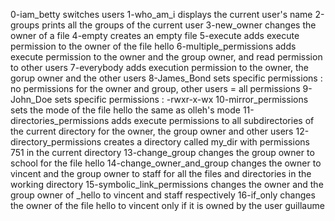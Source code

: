 0-iam_betty switches users
1-who_am_i displays the current user's name
2-groups prints all the groups of the current user
3-new_owner changes the owner of a file
4-empty creates an empty file
5-execute adds execute permission to the owner of the file hello
6-multiple_permissions adds execute permission to the owner and the group owner, and read permission to other users
7-everybody adds execution permission to the owner, the gorup owner and the other users
8-James_Bond sets specific permissions : no permissions for the owner and group, other users = all permissions
9-John_Doe sets specific permissions : -rwxr-x-wx
10-mirror_permissions sets the mode of the file hello the same as olleh's mode
11-directories_permissions adds execute permissions to all subdirectories of the current directory for the owner, the group owner and other users
12-directory_permissions creates a directory called my_dir with permissions 751 in the current directory
13-change_group changes the group owner to school for the file hello
14-change_owner_and_group changes the owner to vincent and the group owner to staff for all the files and directories in the working directory
15-symbolic_link_permissions changes the owner and the group owner of _hello to vincent and staff respectively
16-if_only changes the owner of the file hello to vincent only if it is owned by the user guillaume
